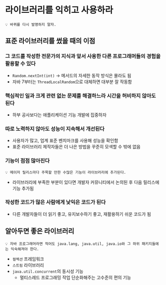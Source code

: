 # 라이브러리를 익히고 사용하라

```
💡 바퀴를 다시 발명하지 말자.
```

## 표준 라이브러리를 썼을 때의 이점

### 그 코드를 작성한 전문가의 지식과 앞서 사용한 다른 프로그래머들의 경험을 활용할 수 있다

- `Random.nextInt(int)` → 메서드의 자세한 동작 방식은 몰라도 됨
- 자바 7부터는 `ThreadLocalRandom`으로 대체하면 대부분 잘 작동함

### 핵심적인 일과 크게 관련 없는 문제를 해결하느라 시간을 허비하지 않아도 된다

- 하부 공사보다는 애플리케이션 기능 개발에 집중하자

### 따로 노력하지 않아도 성능이 지속해서 개선된다

- 사용자가 많고, 업계 표준 벤치마크를 사용해 성능을 확인함
- 표준 라이브러리 제작자들은 더 나은 방법을 꾸준히 모색할 수 밖에 없음

### 기능이 점점 많아진다

```
💡 메이저 릴리스마다 주목할 만한 수많은 기능이 라이브러리에 추가된다.
```

- 라이브러리에 부족한 부분이 있다면 개발자 커뮤니티에서 논의된 후 다음 릴리스에 기능 추가됨

### 작성한 코드가 많은 사람에게 낯익은 코드가 된다

- 다른 개발자들이 더 읽기 좋고, 유지보수하기 좋고, 재활용하기 쉬운 코드가 됨

## 알아두면 좋은 라이브러리

```
💡 자바 프로그래머라면 적어도 java.lang, java.util, java.io와 그 하위 패키지들에는 익숙해져야 한다.
```

- `컬렉션` 프레임워크
- `스트림` 라이브러리
- `java.util.concurrent`의 동시성 기능
    - 멀티스레드 프로그래밍 작업 단순화해주는 고수준의 편의 기능